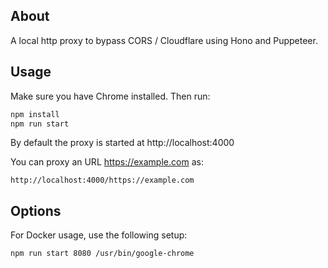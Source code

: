 ## About

A local http proxy to bypass CORS / Cloudflare using Hono and Puppeteer.

## Usage

Make sure you have Chrome installed. Then run:

```sh
npm install
npm run start
```

By default the proxy is started at http://localhost:4000

You can proxy an URL https://example.com as:

```
http://localhost:4000/https://example.com
```

## Options

For Docker usage, use the following setup:

```sh
npm run start 8080 /usr/bin/google-chrome
```
